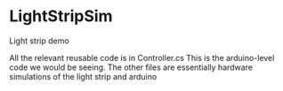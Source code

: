 # LightStripSim
Light strip demo

All the relevant reusable code is in Controller.cs
This is the arduino-level code we would be seeing. The other files are essentially hardware simulations of the light strip and arduino
